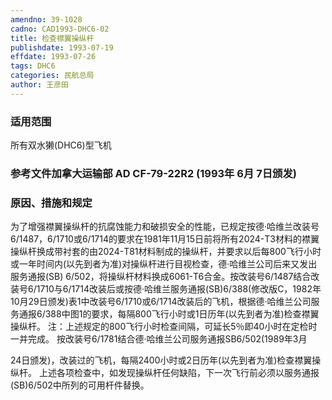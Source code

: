 ```yaml
---
amendno: 39-1028
cadno: CAD1993-DHC6-02
title: 检查襟翼操纵杆
publishdate: 1993-07-19
effdate: 1993-07-26
tags: DHC6
categories: 民航总局
author: 王彦田
---
```


### 适用范围 
所有双水獭(DHC6)型飞机

<!--more-->
### 参考文件加拿大运输部 AD CF-79-22R2 (1993年 6月 7日颁发) 

### 原因、措施和规定 
为了增强襟翼操纵杆的抗腐蚀能力和破损安全的性能，已规定按德·哈维兰改装号6/1487，6/1710或6/1714的要求在1981年11月15日前将所有2024-T3材料的襟翼操纵杆换成带衬套的由2024-T81材料制成的操纵杆，并要求以后每800飞行小时或一年时间内(以先到者为准)对操纵杆进行目视检查，德·哈维兰公司后来又发出服务通报(SB) 6/502，将操纵杆材料换成6061-T6合金。按改装号6/1487结合改装号6/1710与6/1714改装后或按德·哈维兰服务通报(SB)6/388(修改版C，1982年10月29日颁发)表1中改装号6/1710或6/1714改装后的飞机，根据德·哈维兰公司服务通报6/388中图1的要求，每隔800飞行小时或1日历年(以先到者为准)检查襟翼操纵杆。 
    注：上述规定的800飞行小时检查间隔，可延长5％即40小时在定检时一并完成。 
    按改装号6/1781结合德·哈维兰公司服务通报SB6/502(1989年3月
  
24日颁发)，改装过的飞机，每隔2400小时或2日历年(以先到者为准)检查襟翼操纵杆。     上述各项检查中，如发现操纵杆任何缺陷，下一次飞行前必须以服务通报(SB)6/502中所列的可用杆件替换。
